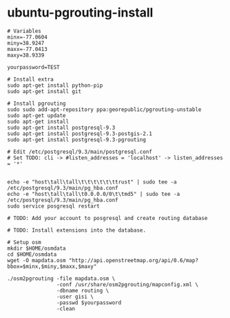 ubuntu-pgrouting-install
========================

    # Variables
    minx=-77.0604
    miny=38.9247
    maxx=-77.0413
    maxy=38.9339
    
    yourpassword=TEST
    
    # Install extra
    sudo apt-get install python-pip
    sudo apt-get install git
    
    # Install pgrouting
    sudo sudo add-apt-repository ppa:georepublic/pgrouting-unstable
    sudo apt-get update
    sudo apt-get install
    sudo apt-get install postgresql-9.3
    sudo apt-get install postgresql-9.3-postgis-2.1
    sudo apt-get install postgresql-9.3-pgrouting

    # Edit /etc/postgresql/9.3/main/postgresql.conf
    # Set TODO: cli -> #listen_addresses = 'localhost' -> listen_addresses = '*'
    

    echo -e "host\tall\tall\t\t\t\t\t\ttrust" | sudo tee -a /etc/postgresql/9.3/main/pg_hba.conf
    echo -e "host\tall\tall\t0.0.0.0/0\t\tmd5" | sudo tee -a /etc/postgresql/9.3/main/pg_hba.conf
    sudo service posgresql restart

    # TODO: Add your account to posgresql and create routing database
    
    # TODO: Install extensions into the database.

    # Setup osm
    mkdir $HOME/osmdata
    cd $HOME/osmdata
    wget -O mapdata.osm "http://api.openstreetmap.org/api/0.6/map?bbox=$minx,$miny,$maxx,$maxy"
    
    ./osm2pgrouting -file mapdata.osm \
                    -conf /usr/share/osm2pgrouting/mapconfig.xml \
                    -dbname routing \
                    -user gisi \
                    -passwd $yourpassword
                    -clean
    
